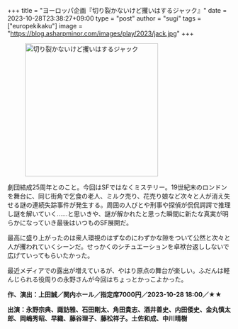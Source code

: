 +++
title = "ヨーロッパ企画『切り裂かないけど攫いはするジャック』"
date = 2023-10-28T23:38:27+09:00
type = "post"
author = "sugi"
tags = ["europekikaku"]
image = "https://blog.asharpminor.com/images/play/2023/jack.jpg"
+++
<figure class="alignleft"><img src="/images/play/2023/jack.jpg" alt="切り裂かないけど攫いはするジャック" style="width: 300px !important;"></figure>

劇団結成25周年とのこと。今回はSFではなくミステリー。19世紀末のロンドンを舞台に、同じ街角で乞食の老人、ミルク売り、花売り娘など次々と人が消え失せる謎の連続失踪事件が発生する。周囲の人びとや刑事や探偵が侃侃諤諤で推理し謎を解いていく……と思いきや、謎が解かれたと思った瞬間に新たな真実が明らかになっていき最後はいつものSF展開だ。

最高に盛り上がったのは衆人環視のはずなのにわずかな隙をついて公然と次々と人が攫われていくシーンだ。せっかくのシチュエーションを卓袱台返ししないで広げていってもらいたかった。

最近メディアでの露出が増えているが、やはり原点の舞台が楽しい。ふだんは軽んじられる役周りの永野さんが今回はちょっとかっこよかった。

**作、演出：上田誠／関内ホール／指定席7000円／2023-10-28 18:00／★★**

**出演：永野宗典、諏訪雅、石田剛太、角田貴志、酒井善史、内田倭史、金丸慎太郎、岡嶋秀昭、早織、藤谷理子、藤松祥子。土佐和成、中川晴樹**